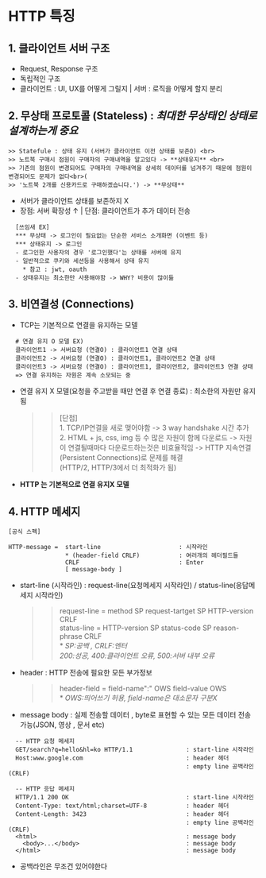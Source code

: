 # HTTP 특징
## 1. 클라이언트 서버 구조 
  - Request, Response 구조
  - 독립적인 구조
  - 클라이언트 : UI, UX를 어떻게 그릴지 | 서버 : 로직을 어떻게 할지 분리 
## 2. 무상태 프로토콜 (Stateless) : ***최대한 무상태인 상태로 설계하는게 중요***
    >> Statefule : 상태 유지 (서버가 클라이언트 이전 상태를 보존O) <br>
    >> 노트북 구매시 점원이 구매자의 구매내역을 알고있다 -> **상태유지** <br>
    >> 기존의 점원이 변경되어도 구매자의 구매내역을 상세히 데이터를 넘겨주기 때문에 점원이 변경되어도 문제가 없다<br>(
    >> '노트북 2개를 신용카드로 구매하겠습니다.') -> **무상태**
  - 서버가 클라이언트 상태를 보존하지 X
  - 장점: 서버 확장성 ↑ | 단점: 클라이언트가 추가 데이터 전송
  ```TEXT
    [쓰임새 EX]
    *** 무상태 -> 로그인이 필요없는 단순한 서비스 소개화면 (이벤트 등)
    *** 상태유지 -> 로그인 
    - 로그인한 사용자의 경우 '로그인했다'는 상태를 서버에 유지
    - 일반적으로 쿠키와 세션등을 사용해서 상태 유지
      * 참고 : jwt, oauth
    - 상태유지는 최소한만 사용해야함 -> WHY? 비용이 많이듦
  ```
## 3. 비연결성 (Connections)
  - TCP는 기본적으로 연결을 유지하는 모델
  ```
    # 연결 유지 O 모델 EX)
    클라이언트1 -> 서버요청 (연결O) : 클라이언트1 연결 상태
    클라이언트2 -> 서버요청 (연결O) : 클라이언트1, 클라이언트2 연결 상태
    클라이언트3 -> 서버요청 (연결O) : 클라이언트1, 클라이언트2, 클라이언트3 연결 상태
    => 연결 유지하는 자원은 계속 소모되는 중 
  ```
  - 연결 유지 X 모델(요청을 주고받을 때만 연결 후 연결 종료) : 최소한의 자원만 유지됨 
    >> [단점] <br> 1. TCP/IP연결을 새로 맺어야함 -> 3 way handshake 시간 추가 <br>
                   2. HTML + js, css, img 등 수 많은 자원이 함께 다운로드 -> 자원이 연결될때마다 다운로드하는것은 비효율적임 -> HTTP 지속연결(Persistent Connections)로 문제를 해결<br> (HTTP/2, HTTP/3에서 더 최적화가 됨)
  - **HTTP 는 기본적으로 연결 유지X 모델** 
## 4. HTTP 메세지
  ```text
  [공식 스펙]
  
  HTTP-message =  start-line                      : 시작라인
                  * (header-field CRLF)           : 여러개의 헤더필드들
                  CRLF                            : Enter
                  [ message-body ]      
  ```
  - start-line (시작라인) : request-line(요청메세지 시작라인) / status-line(응답메세지 시작라인)
    >> request-line = method SP request-tartget SP HTTP-version CRLF <br>
    >> status-line = HTTP-version SP status-code SP reason-phrase CRLF <br> * *SP:공백 , CRLF:엔터 <br> 200:성공, 400:클라이언트 오류, 500:서버 내부 오류* 
  - header : HTTP 전송에 필요한 모든 부가정보
    >> header-field = field-name":" OWS field-value OWS <br> * *OWS:띄어쓰기 허용, field-name은 대소문자 구분X* 
  - message body : 실제 전송할 데이터 , byte로 표현할 수 있는 모든 데이터 전송 가능(JSON, 영상 , 문서 etc)
  ```http
    -- HTTP 요청 메세지
    GET/search?q=hello&hl=ko HTTP/1.1               : start-line 시작라인
    Host:www.google.com                             : header 헤더
                                                    : empty line 공백라인(CRLF)
    
    -- HTTP 응답 메세지
    HTTP/1.1 200 OK                                 : start-line 시작라인
    Content-Type: text/html;charset=UTF-8           : header 헤더
    Content-Length: 3423                            : header 헤더    
                                                    : empty line 공백라인(CRLF)
    <html>                                          : message body
      <body>...</body>                              : message body
    </html>                                         : message body
  ```
   - 공백라인은 무조건 있어야한다
   
